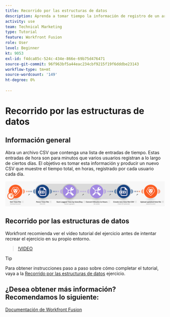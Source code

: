 ```yaml
---
title: Recorrido por las estructuras de datos
description: Aprenda a tomar tiempo la información de registro de un archivo, transformarla y producir un nuevo archivo con los datos transformados en [!DNL Adobe Workfront Fusion].
activity: use
team: Technical Marketing
type: Tutorial
feature: Workfront Fusion
role: User
level: Beginner
kt: 9053
exl-id: f4dca85c-524c-434e-866e-69b75d476471
source-git-commit: 96f963bf5a44eac234cbf9215f19f6dddbe23143
workflow-type: tm+mt
source-wordcount: '149'
ht-degree: 0%

---
```


# Recorrido por las estructuras de datos

## Información general

Abra un archivo CSV que contenga una lista de entradas de tiempo. Estas entradas de hora son para minutos que varios usuarios registran a lo largo de ciertos días. El objetivo es tomar esta información y producir un nuevo CSV que muestre el tiempo total, en horas, registrado por cada usuario cada día.

![Imagen de un escenario de fusión](assets/data-structures-and-data-stores-1.png)

## Recorrido por las estructuras de datos

Workfront recomienda ver el vídeo tutorial del ejercicio antes de intentar recrear el ejercicio en su propio entorno.

>[!VIDEO](https://video.tv.adobe.com/v/335294/?quality=12)

>[!TIP]
>
>Para obtener instrucciones paso a paso sobre cómo completar el tutorial, vaya a la [Recorrido por las estructuras de datos](https://experienceleague.adobe.com/docs/workfront-learn/tutorials-workfront/fusion/exercises/data-structures.html?lang=en) ejercicio.


## ¿Desea obtener más información? Recomendamos lo siguiente:

[Documentación de Workfront Fusion](https://experienceleague.adobe.com/docs/workfront/using/adobe-workfront-fusion/workfront-fusion-2.html?lang=en)
